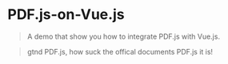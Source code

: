 # PDF.js-on-**Vue.js**

> A demo that show you how to integrate PDF.js with Vue.js.

> gtnd PDF.js, how suck the offical documents PDF.js it is!